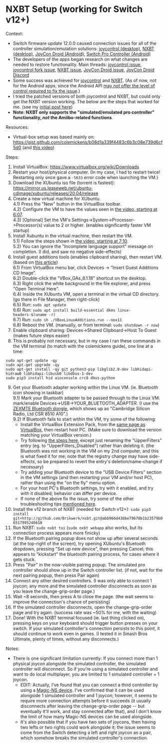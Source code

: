 # NXBT Setup (working for Switch v12+)

Context:
* Switch firmware update 12.0.0 caused connection issues for all of the controller simulation/emulation solutions: [joycontrol (desktop)](https://github.com/mart1nro/joycontrol), [NXBT (desktop)](https://github.com/Brikwerk/nxbt), [JoyCon Droid (Android)](https://play.google.com/store/apps/details?id=com.rdapps.gamepad), [Switch Pro Controller (Android)](https://play.google.com/store/apps/details?id=com.moyck.switchpro)
* The developers of the apps began research on what changes are needed to restore functionality. Main threads: [joycontrol issue](https://github.com/mart1nro/joycontrol/issues/104), [joycontrol fork issue](https://github.com/Poohl/joycontrol/issues/3), [NXBT issue](https://github.com/Brikwerk/nxbt/issues/18), [JoyCon Droid issue](https://github.com/YouTubePlays/JoyConDroid/issues/57), [JoyCon Droid Discord](https://discord.gg/Tn9CudzQcZ)
* Some success was achieved for [joycontrol](https://github.com/Poohl/joycontrol/issues/3#issuecomment-821082464) and [NXBT](https://github.com/Brikwerk/nxbt/issues/18#issuecomment-817268531). (As of now, not for the Android apps, since the Android API [may not offer the level of control required to fix the issue](./Archives/JoyConDroid_DiscordMessages.md#android-bluetooth-issue-hid-profilesservices).)
* I tried the patched versions of both joycontrol and NXBT, but could only get the NXBT version working. The below are the steps that worked for me. (see my [initial post here](https://github.com/Brikwerk/nxbt/issues/18#issuecomment-822151271))
* **Note: NXBT only supports the "simulated/emulated pro controller" functionality, *not* the Amiibo-related functions**.

Resources:
* Virtual-box setup was based mainly on: https://gist.github.com/colemickens/b08d1a339f4483c6b3c08e739d6cf5d0 (and [this video](https://www.youtube.com/watch?v=zvVNwrseZhg))

Steps:
1) Install VirtualBox: https://www.virtualbox.org/wiki/Downloads
2) Restart your host/physical computer. (In my case, I had to restart twice! Restarting only once gave a `-5633` error code when launching the VM.)
3) Download the XUbuntu iso file (torrent is fastest): https://mirror.us.leaseweb.net/ubuntu-cdimage/xubuntu/releases/20.04/release
4) Create a new virtual machine for XUbuntu.  
	4.1) Press the "New" button in the VirtualBox toolbar.  
	4.2) Configure the VM to have the values seen in [the video, starting at 6:07](https://youtu.be/zvVNwrseZhg?t=247).    
	4.3) [Optional] Set the VM's Settings->System->Processor->Processor(s) value to 2 or higher. (enables significantly faster VM startup)  
5) Install Xubuntu in the virtual machine, then restart the VM.  
	5.1) Follow the steps shown in [the video, starting at 7:10](https://youtu.be/zvVNwrseZhg?t=430).  
	5.2) You can ignore the "Incomplete language support" message on completion. (I did, and saw no negative side-effects)  
6) Install guest additions tools (enables clipboard sharing), then restart VM. (based on [this article](https://linuxize.com/post/how-to-install-virtualbox-guest-additions-in-ubuntu))  
	6.1) From VirtualBox menu bar, click Devices -> “Insert Guest Additions CD Image”.  
	6.2) Double-click the "VBox_GAs_6.1.18" shortcut on the desktop.  
	6.3) Right click the white background in the file explorer, and press "Open Terminal Here".  
	6.4) Inside the XUbuntu VM, open a terminal in the virtual CD directory. (go there in File Manager, then right-click)  
	6.5) Run: `sudo apt update`  
	6.6) Run: `sudo apt install build-essential dkms linux-headers-$(uname -r)`  
	6.7) Run: `sudo sh ./VBoxLinuxAdditions.run --nox11`  
6.8) Reboot the VM. (manually, or from terminal: `sudo shutdown -r now`)  
7) Enable clipboard sharing: Devices->Shared Clipboard->Host To Guest (makes future steps easier)
8) This is probably not necessary, but in my case I ran these commands in the VM terminal (to match with the colemickens guide), one line at a time:
```
sudo apt-get update -qy
sudo apt-get upgrade -qy
sudo apt-get install -qy git python3-pip libglib2.0-dev libhidapi-hidraw0 libhidapi-libusb0 libdbus-1-dev
sudo pip3 install hid aioconsole crc8 dbus-python
```
9) Get your Bluetooth adapter working within the Linux VM. (ie. Bluetooth icon showing in taskbar)  
	9.1) Mark your Bluetooth adapter to be passed through to the Linux VM: mark/enable Devices->USB->YOUR_BLUETOOTH_ADAPTER. (I use the [ZEXMTE Bluetooth dongle](https://smile.amazon.com/gp/product/B0775YF36R), which shows up as "Cambridge Silicon Radio, Ltd CSR 8510 A10".)  
	9.2) If Bluetooth fails to start within the VM, try some of the following:  
	* Install the VirtualBox Extension Pack, from the [same page as VirtualBox](https://www.virtualbox.org/wiki/Downloads), then restart host PC. (Make sure to download the version matching your VirtualBox version.)
	* Try following [the steps here](https://forums.virtualbox.org/viewtopic.php?f=6&t=39104#p176270), except just renaming the "UpperFilters" entry (eg. to "UpperFilters_Disabled") rather than deleting it. (the Bluetooth was not working in the VM on my 2nd computer, and this is what fixed it for me; note that the registry change may have side-effects, so be prepared to revert the entry's deletion/name-change if necessary)
	* Try adding your Bluetooth device to the "USB Device Filters" section in the VM settings (and then restarting your VM and/or host PC), rather than using the "on the fly" menu option.
	* For your host PC's Bluetooth settings, try with it enabled, and try with it disabled; behavior can differ per device.
	* If none of the above fix the issue, try some of the other troubleshooting tips [mentioned here](https://forums.virtualbox.org/viewtopic.php?f=35&t=82639#p390402).
10) Install the v12 branch of NXBT (needed for Switch v12+): `sudo pip3 install git+http://github.com/Brikwerk/nxbt.git@abb966d438be79678b1b23579b06517995246618`
11) Run NXBT: `sudo nxbt tui` (`sudo nxbt webapp` also works, but its connection process appears more finicky)
12) If the Bluetooth pairing popup does not show up after several seconds (at the top-right of the screen), try opening XUbuntu's Bluetooth dropdown, pressing "Set up new device", then pressing Cancel; this appears to "kickstart" the bluetooth pairing process, for cases where it gets stuck.
13) Press "Pair" in the now-visible pairing popup. The simulated pro controller should show up in the Switch controller list. (if not, wait for the next pairing popup, then press Pair again)
14) Connect any other desired controllers. (I was only able to connect 1 joycon; any more and the simulated controller disconnects as soon as you leave the change-grip-order page.)
15) Wait ~8 seconds, then press A to close the page. (the wait seems to improve the connection's chance of persisting)
16) If the simulated controller disconnects, open the change-grip-order page and try again. (success rate was ~50% for me, with the waiting)
17) Done! With the NXBT terminal focused (ie. last thing clicked on), pressing keys on your keyboard should trigger button presses on your switch. If your simulated controller's connection persists to this point, it should continue to work even in games. (I tested it in Smash Bros Ultimate, plenty of times, without any disconnects.)

Notes:
* There is one significant limitation currently: If you connect more than 1 physical joycon alongside the simulated controller, the simulated controller will disconnect. So if you're using a simulated controller and want to do local multiplayer, you are limited to 1 simulated controller + 1 joycon.
  * EDIT: Actually, I've found that you can connect a third controller by using a [Magic-NS device](https://smile.amazon.com/Mayflash-Magic-NS-Wireless-Controller-Nintendo/dp/B079B5KHWQ). I've confirmed that it can be used alongside 1 simulated controller and 1 joycon; however, it seems to require more connection attempts before it succeeds (it usually disconnects after leaving the change-grip-order page -- but eventually it'll work, and stay connected after that), and I don't know the limit of how many Magic-NS devices can be used alongside.
  * It's also possible that if you have two sets of joycons, then having two lefts or two rights could work alongside it; the issue seems to come from the Switch detecting a left and right joycon as a pair, which somehow breaks the simulated controller's connection.
